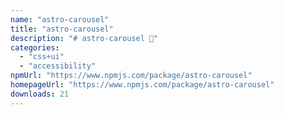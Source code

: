 ```yaml
---
name: "astro-carousel"
title: "astro-carousel"
description: "# astro-carousel 🎠"
categories:
  - "css+ui"
  - "accessibility"
npmUrl: "https://www.npmjs.com/package/astro-carousel"
homepageUrl: "https://www.npmjs.com/package/astro-carousel"
downloads: 21
---
```

